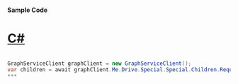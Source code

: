#### Sample Code
# [C#](#tab/c-sharp)

```C#

GraphServiceClient graphClient = new GraphServiceClient();
var children = await graphClient.Me.Drive.Special.Special.Children.Request().GetAsync();
*** 

```